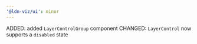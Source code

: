 ```yaml
---
'@ldn-viz/ui': minor
---
```


ADDED: added `LayerControlGroup` component
CHANGED: `LayerControl` now supports a `disabled` state
